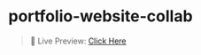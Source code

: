 # portfolio-website-collab
> 🚀 Live Preview: [Click Here](https://oscro5017.github.io/portfolio-website-collab/)

